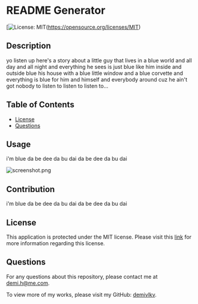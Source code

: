 
# README Generator
[![License: MIT](https://img.shields.io/badge/License-MIT-yellow)(https://opensource.org/licenses/MIT)

## Description
yo listen up here's a story about a little guy that lives in a blue world and all day and all night and everything he sees is just blue like him inside and outside blue his house with a blue little window and a blue corvette and everything is blue for him and himself and everybody around cuz he ain't got nobody to listen to listen to listen to...

## Table of Contents
- [License](#license)
- [Questions](#questions)



## Usage
  i'm blue da be dee da bu dai da be dee da bu dai

![screenshot.png](/../main/assets/images/screenshot.png)

## Contribution
  i'm blue da be dee da bu dai da be dee da bu dai



## License
This application is protected under the MIT license. Please visit this [link](https://choosealicense.com/licenses/mit/) for more information regarding this license.

## Questions
For any questions about this repository, please contact me at [demi.h@me.com](mailto:demi.h@me.com).

To view more of my works, please visit my GitHub: [demivlkv](https://github.com/demivlkv).
  